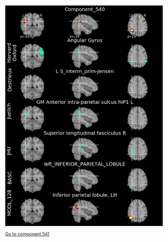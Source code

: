 


![540](preliminary/540.jpg "Component 540")

[Go to component 541](https://parietal-inria.github.io/MODL_atlas/1024/541 "Component 541")